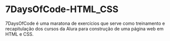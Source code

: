 # 7DaysOfCode-HTML_CSS
7DaysOfCode é uma maratona de exercícios que serve como treinamento e recapitulação dos cursos da Alura para construção de uma página web em HTML e CSS.
